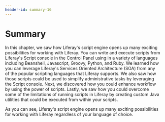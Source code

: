 ```yaml
---
header-id: summary-16
---
```


# Summary

In this chapter, we saw how Liferay's script engine opens up many exciting
possibilities for working with Liferay. You can write and execute scripts from
Liferay's Script console in the Control Panel using in a variety of languages
including Beanshell, Javascript, Groovy, Python, and Ruby. We learned how you
can leverage Liferay's Services Oriented Architecture (SOA) from any of the
popular scripting languages that Liferay supports. We also saw how those scripts
could be used to simplify administrative tasks by leveraging the Script console.
Next, we discovered how you could enhance workflow by using the power of
scripts. Lastly, we saw how you could overcome some of the limitations of
running scripts in Liferay by creating custom Java utilities that could be
executed from within your scripts.

As you can see, Liferay's script engine opens up many exciting possibilities for
working with Liferay regardless of your language of choice.
